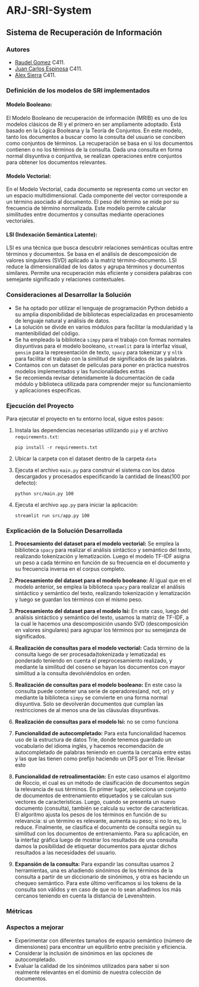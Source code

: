 # ARJ-SRI-System

## Sistema de Recuperación de Información

### Autores
- [Raudel Gomez](https://github.com/raudel25) C411.
- [Juan Carlos Espinosa](https://github.com/Jky45) C411.
- [Alex Sierra](https://github.com/alexsierra45) C411.

### Definición de los modelos de SRI implementados
#### Modelo Booleano:
El Modelo Booleano de recuperación de información (MRIB) es uno de los modelos clásicos de RI y el primero en ser ampliamente adoptado.
Está basado en la Lógica Booleana y la Teoría de Conjuntos.
En este modelo, tanto los documentos a buscar como la consulta del usuario se conciben como conjuntos de términos.
La recuperación se basa en si los documentos contienen o no los términos de la consulta.
Dada una consulta en forma normal disyuntiva o conjuntiva, se realizan operaciones entre conjuntos para obtener los documentos relevantes.

#### Modelo Vectorial:
En el Modelo Vectorial, cada documento se representa como un vector en un espacio multidimensional.
Cada componente del vector corresponde a un término asociado al documento.
El peso del término se mide por su frecuencia de término normalizada.
Este modelo permite calcular similitudes entre documentos y consultas mediante operaciones vectoriales.

#### LSI (Indexación Semántica Latente):
LSI es una técnica que busca descubrir relaciones semánticas ocultas entre términos y documentos.
Se basa en el análisis de descomposición de valores singulares (SVD) aplicado a la matriz término-documento.
LSI reduce la dimensionalidad de los datos y agrupa términos y documentos similares.
Permite una recuperación más eficiente y considera palabras con semejante significado y relaciones contextuales.

### Consideraciones al Desarrollar la Solución
- Se ha optado por utilizar el lenguaje de programación Python debido a su amplia disponibilidad de bibliotecas especializadas en procesamiento de lenguaje natural y análisis de datos.
- La solución se divide en varios módulos para facilitar la modularidad y la mantenibilidad del código.
- Se ha empleado la biblioteca `simpy` para el trabajo con formas normales disyuntivas para el modelo booleano, `streamlit` para la interfaz visual, `gensim` para la representación de texto, `spacy` para tokenizar y y `nltk` para facilitar el trabajo con la similitud de significados de las palabras.
- Contamos con un dataset de películas para poner en práctica nuestros modelos implementados y las funcionalidades extras
- Se recomienda revisar detenidamente la documentación de cada módulo y biblioteca utilizada para comprender mejor su funcionamiento y aplicaciones específicas.

### Ejecución del Proyecto
Para ejecutar el proyecto en tu entorno local, sigue estos pasos:

1. Instala las dependencias necesarias utilizando `pip` y el archivo `requirements.txt`:
    ```
    pip install -r requirements.txt
    ```

2. Ubicar la carpeta con el dataset dentro de la carpeta `data`

3. Ejecuta el archivo `main.py` para construir el sistema con los datos descargados y procesados especificando la cantidad de líneas(100 por defecto):
    ```
    python src/main.py 100
    ```

4. Ejecuta el archivo `app.py` para iniciar la aplicación:
    ```
    streamlit run src/app.py 100
    ```

### Explicación de la Solución Desarrollada
1. **Procesamiento del dataset para el modelo vectorial:**
Se emplea la biblioteca `spacy` para realizar el análisis sintáctico y semántico del texto, realizando tokenización y lematización. Luego el modelo TF-IDF asigna un peso a cada término en función de su frecuencia en el documento y su frecuencia inversa en el corpus completo.

2. **Procesamiento del dataset para el modelo booleano:**
Al igual que en el modelo anterior, se emplea la biblioteca `spacy` para realizar el análisis sintáctico y semántico del texto, realizando tokenización y lematización y luego se guardan los términos con el mismo peso.

3. **Procesamiento del dataset para el modelo lsi:**
En este caso, luego del análisis sintáctico y semántico del texto, usamos la matriz de TF-IDF, a la cual le hacemos una descomposición usando SVD (descomposición en valores singulares) para agrupar los términos por su semejanza de significados.

4. **Realización de consultas para el modelo vectorial:**
Cada término de la consulta luego de ser procesada(tokenizada y lematizada) es ponderado teniendo en cuenta el preprocesamiento realizado, y mediante la similitud del coseno se hayan los documentos con mayor similitud a la consulta devolviéndolos en orden.

5. **Realización de consultas para el modelo booleano:**
En este caso la consulta puede contener una serie de operadores(and, not, or) y mediante la biblioteca `simpy` se convierte en una forma normal disyuntiva. Solo se devolverán documentos que cumplan las restricciones de al menos una de las cláusulas disyuntivas.

6. **Realización de consultas para el modelo lsi:**
no se como funciona

7. **Funcionalidad de autocompletado:**
Para esta funcionalidad hacemos uso de la estructura de datos Trie, donde tenemos guardado un vocabulario del idioma inglés, y hacemos recomendación de autocompletado de palabras teniendo en cuenta la cercanía entre estas y las que las tienen como prefijo haciendo un DFS por el Trie. Revisar esto 

8. **Funcionalidad de retroalimentación:**
En este caso usamos el algoritmo de Roccio, el cual es un método de clasificación de documentos según la relevancia de sus términos. En primer lugar, selecciona un conjunto de documentos de entrenamiento etiquetados y se calculan sus vectores de características. Luego, cuando se presenta un nuevo documento (consulta), también se calcula su vector de características. El algoritmo ajusta los pesos de los términos en función de su relevancia: si un término es relevante, aumenta su peso; si no lo es, lo reduce. Finalmente, se clasifica el documento de consulta según su similitud con los documentos de entrenamiento. Para su aplicación, en la interfaz gráfica luego de mostrar los resultados de una consulta damos la posibilidad de etiquetar documentos para ajustar dichos resultados a las necesidades del usuario.

8. **Expansión de la consulta:**
Para expandir las consultas usamos 2 herramientas, una es añadiendo sinónimos de los términos de la consulta a partir de un diccionario de sinónimos, y otra es haciendo un chequeo semántico. Para este último verificamos si los tokens de la consulta son válidos y en caso de que no lo sean añadimos los más cercanos teniendo en cuenta la distancia de Levenshtein.

### Métricas

### Aspectos a mejorar
- Experimentar con diferentes tamaños de espacio semántico (número de dimensiones) para encontrar un equilibrio entre precisión y eficiencia.
- Considerar la inclusión de sinónimos en las opciones de autocompletado.
- Evaluar la calidad de los sinónimos utilizados para saber si son realmente relevantes en el dominio de nuestra colección de documentos.












       
